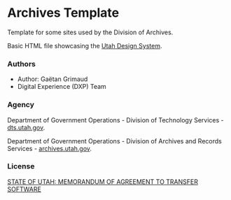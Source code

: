 # Archives Template
Template for some sites used by the Division of Archives.

Basic HTML file showcasing the [Utah Design System](https://github.com/utahdts/utah-design-system).

### Authors

- Author: Gaëtan Grimaud
- Digital Experience (DXP) Team

### Agency

Department of Government Operations - Division of Technology Services - [dts.utah.gov](https://dts.utah.gov/).

Department of Government Operations - Division of Archives and Records Services - [archives.utah.gov](https://archives.utah.gov/).

### License

[STATE OF UTAH: MEMORANDUM OF AGREEMENT TO TRANSFER SOFTWARE](https://github.com/utahdts/utah-design-system/tree/main/LICENSE)

